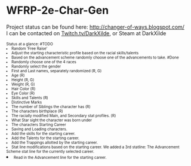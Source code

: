 # WFRP-2e-Char-Gen
Project status can be found here: http://changer-of-ways.blogspot.com/<br>
I can be contacted on <a href = "http://Twitch.tv/DarkXilde">Twitch.tv/DarkXilde</a>, or Steam at DarkXilde

<font size = "1">
Status at a glance:
#TODO
<list>
  <li>Random ‘Free Raise’
  <li>Adjust the starting characteristic profile based on the racial skills/talents
  <li>Based on the advancement scheme randomly choose one of the advancements to take.
</list>  
#Done
<list>
  <li>Randomly choose one of the 4 races
  <li>Randomly select the gender
  <li>First and Last names, separately randomized (R, G)
  <li>Age (R)
  <li>Height (R, G)
  <li>Weight (R, G)
  <li>Hair Color (R)
  <li>Eye Color (R)
  <li>Skills and Talents (R)
  <li>Distinctive Marks
  <li>The number of Siblings the character has (R)
  <li>The characters birthplace (R)
  <li>The racially modified Main, and Secondary stat profiles. (R)
  <li>What Star sight the character was born under
  <li>The characters Starting Career
  <li>Saving and Loading characters.
  <li>Add the skills for the starting career.
  <li>Add the Talents for the starting career.
  <li>Add the Trappings allotted by the starting career.
  <li>Stat line modifications based on the starting career. We added a 3rd statline: The Advancement Scheme stat line for the currently selected career.
  <li>Read in the Advancement line for the starting career.
</list><br>
</font>
